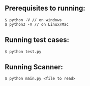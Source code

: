 ## Prerequisites to running:
```
$ python -V // on windows
$ python3 -V // on Linux/Mac
```

## Running test cases:
```
$ python test.py
```

## Running Scanner:
```
$ python main.py <file to read>
```